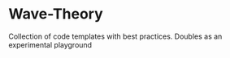 # Wave-Theory

Collection of code templates with best practices. Doubles as an experimental playground
